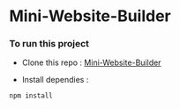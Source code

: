 # Mini-Website-Builder

### To run this project
- Clone this repo : [Mini-Website-Builder](https://github.com/Chandradeep-Pra/mini-website-builder)

- Install dependies :
```js
npm install
```